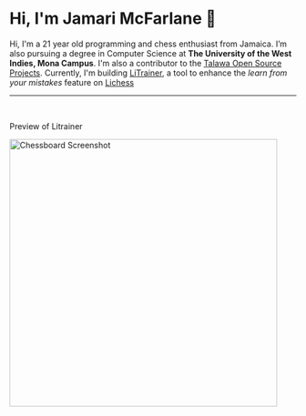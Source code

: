 
# Hi, I'm Jamari McFarlane 👋  

Hi, I'm a 21 year old programming and chess enthusiast from Jamaica. I’m also pursuing a degree in Computer Science at **The University of the West Indies, Mona Campus**. I'm also a contributor to the [Talawa Open Source Projects](https://github.com/PalisadoesFoundation). Currently, I'm building [LiTrainer](https://litrainer.vercel.app/), a tool to enhance the *learn from your mistakes* feature on [Lichess](https://lichess.org/)

---


<br/>

Preview of Litrainer

<img src="https://github.com/user-attachments/assets/dfccc77d-d8e6-440e-9e5f-c42535dd271a" alt="Chessboard Screenshot" width="470" />


